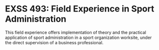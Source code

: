 # EXSS 493: Field Experience in Sport Administration

This field experience offers implementation of theory and the practical application of sport administration in a sport organization worksite, under the direct supervision of a business professional.
